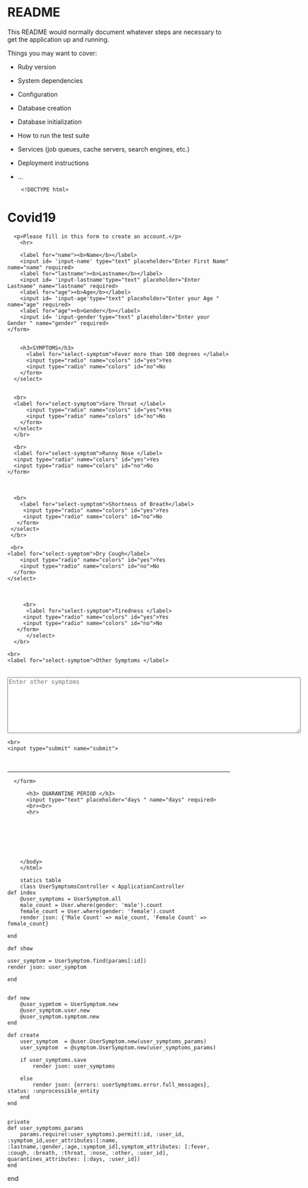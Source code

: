 # README

This README would normally document whatever steps are necessary to get the
application up and running.

Things you may want to cover:

* Ruby version

* System dependencies

* Configuration

* Database creation

* Database initialization

* How to run the test suite

* Services (job queues, cache servers, search engines, etc.)

* Deployment instructions

* ...


       <!DOCTYPE html>
<html lang="en" dir="ltr">
  <head>
    <meta charset="utf-8">
    <title></title>
    <link rel ="stylesheet"href="css/main.css">
    <script type="text/javascript" src="index.js"></script>
  </head>
  <body>
    <form id="new-user-form">
      <h1>Covid19</h1>
     
      <p>Please fill in this form to create an account.</p>
        <hr>
    
        <label for="name"><b>Name</b></label>
        <input id= 'input-name' type="text" placeholder="Enter First Name" name="name" required>
        <label for="lastname"><b>Lastname</b></label>
        <input id= 'input-lastname'type="text" placeholder="Enter Lastname" name="lastname" required>
        <label for="age"><b>Age</b></label>
        <input id= 'input-age'type="text" placeholder="Enter your Age " name="age" required>
        <label for="age"><b>Gender</b></label>
        <input id= 'input-gender'type="text" placeholder="Enter your Gender " name="gender" required>
    </form>


        <h3>SYMPTOMS</h3>
          <label for="select-symptom">Fever more than 100 degrees </label>
          <input type="radio" name="colors" id="yes">Yes
          <input type="radio" name="colors" id="no">No
        </form>
      </select>
    

      <br>
      <label for="select-symptom">Sore Throat </label>
          <input type="radio" name="colors" id="yes">Yes
          <input type="radio" name="colors" id="no">No
        </form>
      </select>
      </br>
      
      <br>
      <label for="select-symptom">Runny Nose </label>
      <input type="radio" name="colors" id="yes">Yes
      <input type="radio" name="colors" id="no">No
    </form>
  </select>
  </br>
  
      <br>
        <label for="select-symptom">Shortness of Breath</label>
         <input type="radio" name="colors" id="yes">Yes
         <input type="radio" name="colors" id="no">No
       </form>
     </select>
     </br>
     
     <br>
    <label for="select-symptom">Dry Cough</label>
        <input type="radio" name="colors" id="yes">Yes
        <input type="radio" name="colors" id="no">No
      </form>
    </select>
  </br>

         <br>
          <label for="select-symptom">Tiredness </label>
         <input type="radio" name="colors" id="yes">Yes
         <input type="radio" name="colors" id="no">No
       </form>
          </select>
      </br>
    
    <br>
    <label for="select-symptom">Other Symptoms </label>
  </br>
    <textarea id='input-description' name="description" rows="8" cols="80" value="" placeholder="Enter other symptoms "></textarea>
    
    <br>
    <input type="submit" name="submit">
  </br>
        <hr>
    
      </form>

          <h3> QUARANTINE PERIOD </h3>
          <input type="text" placeholder="days " name="days" required>
          <br><br>
          <hr>
          
          
        
            
         
   
          
        </body>
        </html>

        statics table 
        class UserSymptomsController < ApplicationController
    def index 
        @user_symptoms = UserSymptom.all
        male_count = User.where(gender: 'male').count
        female_count = User.where(gender: 'female').count        
        render json: {'Male Count' => male_count, 'Female Count' => female_count}
        
    end 

    def show 
    
    user_symptom = UserSymptom.find(params[:id])
    render json: user_symptom
    
    end 
    
    
    def new 
        @user_sypmtom = UserSymptom.new
        @user_symptom.user.new
        @user_symptom.symptom.new
    end 
    
    def create 
        user_symptom  = @user.UserSymptom.new(user_symptoms_params)
        user_symptom  = @symptom.UserSymptom.new(user_symptoms_params)

        if user_symptoms.save
            render json: user_symptoms
            
        else 
            render json: {errors: userSymptoms.error.full_messages}, status: :unprocessible_entity 
        end 
    end 

    
    private 
    def user_symptoms_params
        params.require(:user_symptoms).permit(:id, :user_id, :symptom_id,user_attributes:[:name, :lastname,:gender,:age,:symptom_id],symptom_attributes: [:fever, :cough, :breath, :throat, :nose, :other, :user_id], quarantines_attributes: [:days, :user_id])
    end 
end
